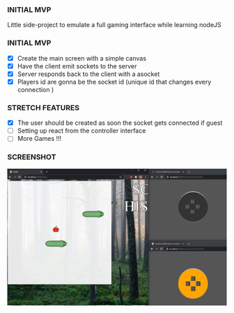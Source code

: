 ### INITIAL MVP

Little side-project to emulate a full gaming interface while learning nodeJS

### INITIAL MVP

- [x] Create the main screen with a simple canvas
- [x] Have the client emit sockets to the server
- [x] Server responds back to the client with a asocket
- [x] Players id are gonna be the socket id (unique id that changes every connection )

### STRETCH FEATURES

- [x] The user should be created as soon the socket gets connected if guest
- [ ] Setting up react from the controller interface
- [ ] More Games !!!

### SCREENSHOT

![alt text](https://github.com/zepvalue/Zadia/blob/master/screenshot/previewController2Players.jpg?raw=true)
